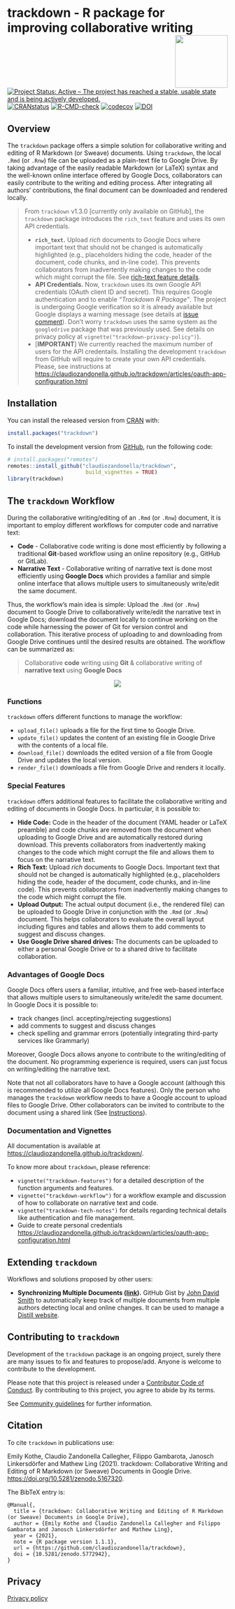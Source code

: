 
<!-- README.md is generated from README.Rmd. Please edit that file -->

# trackdown - R package for improving collaborative writing <img src="man/figures/logo.png" align="right" width="120" />

<!-- badges: start -->

[![Project Status: Active – The project has reached a stable, usable
state and is being actively
developed.](https://www.repostatus.org/badges/latest/active.svg)](https://www.repostatus.org/#active)
[![CRANstatus](https://www.r-pkg.org/badges/version/trackdown)](https://CRAN.R-project.org/package=trackdown)
[![R-CMD-check](https://github.com/claudiozandonella/trackdown/actions/workflows/check-standard.yaml/badge.svg)](https://github.com/claudiozandonella/trackdown/actions/workflows/check-standard.yaml)
[![codecov](https://codecov.io/gh/claudiozandonella/trackdown/branch/develop/graph/badge.svg?token=E6GR3JAHV6)](https://app.codecov.io/gh/claudiozandonella/trackdown)
[![DOI](https://zenodo.org/badge/DOI/10.5281/zenodo.5167319.svg)](https://doi.org/10.5281/zenodo.5167319)
<!-- badges: end -->

## Overview

The `trackdown` package offers a simple solution for collaborative
writing and editing of R Markdown (or Sweave) documents. Using
`trackdown`, the local `.Rmd` (or `.Rnw`) file can be uploaded as a
plain-text file to Google Drive. By taking advantage of the easily
readable Markdown (or LaTeX) syntax and the well-known online interface
offered by Google Docs, collaborators can easily contribute to the
writing and editing process. After integrating all authors’
contributions, the final document can be downloaded and rendered
locally.

> From `trackdown` v1.3.0 \[currently only available on GitHub\], the
> `trackdown` package introduces the `rich_text` feature and uses its
> own API credentials.
>
> - **`rich_text`.** Upload *rich* documents to Google Docs where
>   important text that should not be changed is automatically
>   highlighted (e.g., placeholders hiding the code, header of the
>   document, code chunks, and in-line code). This prevents
>   collaborators from inadvertently making changes to the code which
>   might corrupt the file. See [rich-text feature
>   details](https://claudiozandonella.github.io/trackdown/articles/trackdown-features.html#rich-text).
> - **API Credentials.** Now, `trackdown` uses its own Google API
>   credentials (OAuth client ID and secret). This requires Google
>   authentication and to enable *“Trackdown R Package”*. The project is
>   undergoing Google verification so it is already available but Google
>   displays a warning message (see details at [issue
>   comment](https://github.com/ClaudioZandonella/trackdown/issues/28#issuecomment-1057195007)).
>   Don’t worry `trackdown` uses the same system as the `googledrive`
>   package that was previously used. See details on privacy policy at
>   `vignette("trackdown-privacy-policy")`).
> - \[**IMPORTANT**\] We currently reached the maximum number of users
>   for the API credentails. Installing the development `trackdown` from
>   GitHub will require to create your own API credentials. Please, see
>   instructions at
>   <https://claudiozandonella.github.io/trackdown/articles/oauth-app-configuration.html>

## Installation

You can install the released version from
[CRAN](https://CRAN.R-project.org/package=trackdown) with:

``` r
install.packages("trackdown")
```

To install the development version from
[GitHub](https://github.com/ClaudioZandonella/trackdown/), run the
following code:

``` r
# install.packages("remotes")
remotes::install_github("claudiozandonella/trackdown",
                         build_vignettes = TRUE)
library(trackdown)
```

## The `trackdown` Workflow

During the collaborative writing/editing of an `.Rmd` (or `.Rnw`)
document, it is important to employ different workflows for computer
code and narrative text:

- **Code** - Collaborative code writing is done most efficiently by
  following a traditional **Git**-based workflow using an online
  repository (e.g., GitHub or GitLab).
- **Narrative Text** - Collaborative writing of narrative text is done
  most efficiently using **Google Docs** which provides a familiar and
  simple online interface that allows multiple users to simultaneously
  write/edit the same document.

Thus, the workflow’s main idea is simple: Upload the `.Rmd` (or `.Rnw`)
document to Google Drive to collaboratively write/edit the narrative
text in Google Docs; download the document locally to continue working
on the code while harnessing the power of Git for version control and
collaboration. This iterative process of uploading to and downloading
from Google Drive continues until the desired results are obtained. The
workflow can be summarized as:

> Collaborative **code** writing using **Git** & collaborative writing
> of **narrative text** using **Google Docs**

<center>
<a href="https://www.powtoon.com/embed/bWtc2qqbZ5F/" target="_blank">
<img src="man/figures/video-thumbnail.png" align="center" style = "border: none; float: center;">
</a>
</center>

### Functions

`trackdown` offers different functions to manage the workflow:

- `upload_file()` uploads a file for the first time to Google Drive.
- `update_file()` updates the content of an existing file in Google
  Drive with the contents of a local file.
- `download_file()` downloads the edited version of a file from Google
  Drive and updates the local version.
- `render_file()` downloads a file from Google Drive and renders it
  locally.

### Special Features

`trackdown` offers additional features to facilitate the collaborative
writing and editing of documents in Google Docs. In particular, it is
possible to:

- **Hide Code:** Code in the header of the document (YAML header or
  LaTeX preamble) and code chunks are removed from the document when
  uploading to Google Drive and are automatically restored during
  download. This prevents collaborators from inadvertently making
  changes to the code which might corrupt the file and allows them to
  focus on the narrative text.
- **Rich Text:** Upload *rich* documents to Google Docs. Important text
  that should not be changed is automatically highlighted (e.g.,
  placeholders hiding the code, header of the document, code chunks, and
  in-line code). This prevents collaborators from inadvertently making
  changes to the code which might corrupt the file.
- **Upload Output:** The actual output document (i.e., the rendered
  file) can be uploaded to Google Drive in conjunction with the `.Rmd`
  (or `.Rnw`) document. This helps collaborators to evaluate the overall
  layout including figures and tables and allows them to add comments to
  suggest and discuss changes.
- **Use Google Drive shared drives:** The documents can be uploaded to
  either a personal Google Drive or to a shared drive to facilitate
  collaboration.

### Advantages of Google Docs

Google Docs offers users a familiar, intuitive, and free web-based
interface that allows multiple users to simultaneously write/edit the
same document. In Google Docs it is possible to:

- track changes (incl. accepting/rejecting suggestions)
- add comments to suggest and discuss changes
- check spelling and grammar errors (potentially integrating third-party
  services like Grammarly)

Moreover, Google Docs allows anyone to contribute to the writing/editing
of the document. No programming experience is required, users can just
focus on writing/editing the narrative text.

Note that not all collaborators have to have a Google account (although
this is recommended to utilize all Google Docs features). Only the
person who manages the `trackdown` workflow needs to have a Google
account to upload files to Google Drive. Other collaborators can be
invited to contribute to the document using a shared link (See
[Instructions](https://support.google.com/drive/answer/2494822?co=GENIE.Platform%3DDesktop&hl=en&oco=0)).

### Documentation and Vignettes

All documentation is available at
<https://claudiozandonella.github.io/trackdown/>.

To know more about `trackdown`, please reference:

- `vignette("trackdown-features")` for a detailed description of the
  function arguments and features.
- `vignette("trackdown-workflow")` for a workflow example and discussion
  of how to collaborate on narrative text and code.
- `vignette("trackdown-tech-notes")` for details regarding technical
  details like authentication and file management.
- Guide to create personal credentials
  <https://claudiozandonella.github.io/trackdown/articles/oauth-app-configuration.html>

## Extending `trackdown`

Workflows and solutions proposed by other users:

- **Synchronizing Multiple Documents
  ([link](https://gist.github.com/smithjd/aaf71b5a6575a0d4a1e4ac3168c4c682)).**
  GitHub Gist by [John David Smith](https://github.com/smithjd) to
  automatically keep track of multiple documents from multiple authors
  detecting local and online changes. It can be used to manage a
  [Distill website](https://rstudio.github.io/distill/website.html).

## Contributing to `trackdown`

Development of the `trackdown` package is an ongoing project, surely
there are many issues to fix and features to propose/add. Anyone is
welcome to contribute to the development.

Please note that this project is released under a [Contributor Code of
Conduct](https://www.contributor-covenant.org/). By contributing to this
project, you agree to abide by its terms.

See [Community
guidelines](https://github.com/claudiozandonella/trackdown/blob/develop/CONTRIBUTING.md)
for further information.

## Citation

To cite `trackdown` in publications use:

Emily Kothe, Claudio Zandonella Callegher, Filippo Gambarota, Janosch
Linkersdörfer and Mathew Ling (2021). trackdown: Collaborative Writing
and Editing of R Markdown (or Sweave) Documents in Google Drive.
<https://doi.org/10.5281/zenodo.5167320>.

The BibTeX entry is:

    @Manual{,
      title = {trackdown: Collaborative Writing and Editing of R Markdown (or Sweave) Documents in Google Drive},
      author = {Emily Kothe and Claudio Zandonella Callegher and Filippo Gambarota and Janosch Linkersdörfer and Mathew Ling},
      year = {2021},
      note = {R package version 1.1.1},
      url = {https://github.com/claudiozandonella/trackdown},
      doi = {10.5281/zenodo.5772942},
    }

## Privacy

[Privacy
policy](https://claudiozandonella.github.io/trackdown/articles/trackdown-privacy-policy.html)
